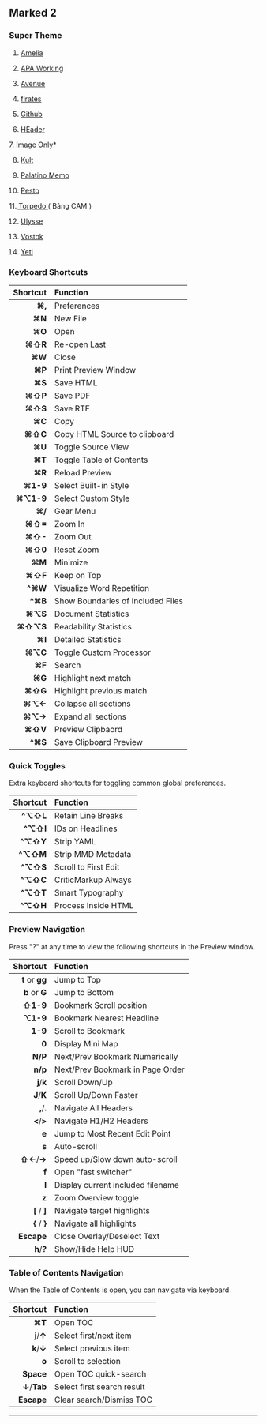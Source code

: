 
## Marked 2 
### Super Theme 

1. [Amelia](https://raw.githubusercontent.com/ttscoff/MarkedCustomStyles/master/Amelia.css)

2. [APA Working](https://raw.githubusercontent.com/ttscoff/MarkedCustomStyles/master/APA-working.css)

3. [Avenue](https://raw.githubusercontent.com/ttscoff/MarkedCustomStyles/master/Avenue.css)

4. [firates](https://github.com/ttscoff/MarkedCustomStyles/raw/master/firates.css)

5. [Github](https://github.com/ttscoff/MarkedCustomStyles/raw/master/Github-jslvtr.css)
6. [HEader](https://github.com/ttscoff/MarkedCustomStyles/raw/master/header.css)

7.[ Image Only*](https://github.com/ttscoff/MarkedCustomStyles/raw/master/image_reference_pane.css)

8. [Kult](https://github.com/ttscoff/MarkedCustomStyles/raw/master/kult.css)

9. [Palatino Memo](https://github.com/ttscoff/MarkedCustomStyles/raw/master/Palatino%20Memo.css)

10. [Pesto](https://github.com/ttscoff/MarkedCustomStyles/raw/master/Pesto.css)

11.[ Torpedo ](https://github.com/ttscoff/MarkedCustomStyles/raw/master/Torpedo.css)( Bảng CAM )

12. [Ulysse](https://github.com/ttscoff/MarkedCustomStyles/raw/master/Ulysses-Freestraction-Light.css)

13.  [Vostok
](https://github.com/ttscoff/MarkedCustomStyles/raw/master/Vostok.css)
14.  [Yeti](https://github.com/ttscoff/MarkedCustomStyles/raw/master/Yeti.css)


### Keyboard Shortcuts


| Shortcut                      | Function                          |
| -----------------------:      | :----------------------------     |
| **&#x2318;,**                 | Preferences                       |
| **&#x2318;N**                 | New File                          |
| **&#x2318;O**                 | Open                              |
| **&#x2318;&#x21E7;R**         | Re-open Last                      |
| **&#x2318;W**                 | Close                             |
| **&#x2318;P**                 | Print Preview Window              |
| **&#x2318;S**                 | Save HTML                         |
| **&#x2318;&#x21E7;P**         | Save PDF                          |
| **&#x2318;&#x21E7;S**         | Save RTF                          |
| **&#x2318;C**                 | Copy                              |
| **&#x2318;&#x21E7;C**         | Copy HTML Source to clipboard     |
| **&#x2318;U**                 | Toggle Source View                |
| **&#x2318;T**                 | Toggle Table of Contents          |
| **&#x2318;R**                 | Reload Preview                    |
| **&#x2318;1-9**               | Select Built-in Style             |
| **&#x2318;&#x2325;1-9**       | Select Custom Style               |
| **&#x2318;/**                 | Gear Menu                         |
| **&#x2318;&#x21E7;=**         | Zoom In                           |
| **&#x2318;&#x21E7;-**         | Zoom Out                          |
| **&#x2318;&#x21E7;0**         | Reset Zoom                        |
| **&#x2318;M**                 | Minimize                          |
| **&#x2318;&#x21E7;F**         | Keep on Top                       |
| **^&#x2318;W**                | Visualize Word Repetition         |
| **^&#x2318;B**                | Show Boundaries of Included Files |
| **&#x2318;&#x2325;S**         | Document Statistics               |
| **&#x2318;&#x21E7;&#x2325;S** | Readability Statistics            |
| **&#x2318;I**                 | Detailed Statistics               |
| **&#x2318;&#x2325;C**         | Toggle Custom Processor           |
| **&#x2318;F**                 | Search                            |
| **&#x2318;G**                 | Highlight next match              |
| **&#x2318;&#x21E7;G**         | Highlight previous match          |
| **&#x2318;&#x2325;&larr;**    | Collapse all sections             |
| **&#x2318;&#x2325;&rarr;**    | Expand all sections               |
| **&#x2318;&#x21E7;V**         | Preview Clipbaord                 |
| **^&#x2318;S**                | Save Clipboard Preview            |




### Quick Toggles

Extra keyboard shortcuts for toggling common global preferences.

| Shortcut                 | Function                      |
| -----------------------: | :---------------------------- |
| **^&#x2325;&#x21E7;L**   | Retain Line Breaks            |
| **^&#x2325;&#x21E7;I**   | IDs on Headlines              |
| **^&#x2325;&#x21E7;Y**   | Strip YAML                    |
| **^&#x2325;&#x21E7;M**   | Strip MMD Metadata            |
| **^&#x2325;&#x21E7;S**   | Scroll to First Edit          |
| **^&#x2325;&#x21E7;C**   | CriticMarkup Always           |
| **^&#x2325;&#x21E7;T**   | Smart Typography              |
| **^&#x2325;&#x21E7;H**   | Process Inside HTML           |

### Preview Navigation

Press "?" at any time to view the following shortcuts in the Preview window.

| Shortcut                      | Function                          |
| -------------------------:    | :-------------------------------  |
| **t** or **gg**               | Jump to Top                       |
| **b** or **G**                | Jump to Bottom                    |
| **&#x21E7;1-9**               | Bookmark Scroll position          |
| **&#x2325;1-9**               | Bookmark Nearest Headline         |
| **1-9**                       | Scroll to Bookmark                |
| **0**                         | Display Mini Map                  |
| **N/P**                       | Next/Prev Bookmark Numerically    |
| **n/p**                       | Next/Prev Bookmark in Page Order  |
| **j**/**k**                   | Scroll Down/Up                    |
| **J**/**K**                   | Scroll Up/Down Faster             |
| **,**/**.**                   | Navigate All Headers              |
| **&lt;**/**&gt;**             | Navigate H1/H2 Headers            |
| **e**                         | Jump to Most Recent Edit Point    |
| **s**                         | Auto-scroll                       |
| **&#x21E7;&larr;**/**&rarr;** | Speed up/Slow down auto-scroll    |
| **f**                         | Open "fast switcher"              |
| **I**                         | Display current included filename |
| **z**                         | Zoom Overview toggle              |
| **[** / **]**                 | Navigate target highlights        |
| **{** / **}**                 | Navigate all highlights           |
| **Escape**                    | Close Overlay/Deselect Text       |
| **h**/**?**                   | Show/Hide Help HUD                |

### Table of Contents Navigation

When the Table of Contents is open, you can navigate via keyboard.

| Shortcut           | Function                   |
| -----------------: | :------------------------- |
| **&#x2318;T**      | Open TOC                   |
| **j**/**&uarr;**   | Select first/next item     |
| **k**/**&darr;**   | Select previous item       |
| **o**              | Scroll to selection        |
| **Space**          | Open TOC quick-search      |
| **&darr;**/**Tab** | Select first search result |
| **Escape**         | Clear search/Dismiss TOC   |

---
